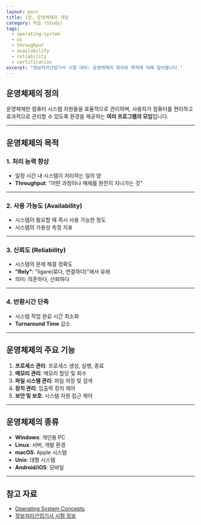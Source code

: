 ```yaml
---
layout: post
title: 1장. 운영체제의 개념
category: 학습 (Study)
tags:
  - operating-system
  - os
  - throughput
  - availability
  - reliability
  - certification
excerpt: "정보처리산업기사 시험 대비: 운영체제의 정의와 목적에 대해 알아봅니다."
---
```


## 운영체제의 정의

운영체제란 컴퓨터 시스템 자원들을 효율적으로 관리하며, 사용자가 컴퓨터를 편리하고 효과적으로 관리할 수 있도록 환경을 제공하는 **여러 프로그램의 모임**입니다.

---

## 운영체제의 목적

### 1. 처리 능력 향상

- 일정 시간 내 시스템이 처리하는 일의 양
- **Throughput**: "어떤 과정이나 매체를 완전히 지나가는 것"

---

### 2. 사용 가능도 (Availability)

- 시스템이 필요할 때 즉시 사용 가능한 정도
- 시스템의 가용성 측정 지표

---

### 3. 신뢰도 (Reliability)

- 시스템의 문제 해결 정확도
- **"Rely"**: "ligare(묶다, 연결하다)"에서 유래
- 의미: 의존하다, 신뢰하다

---

### 4. 반환시간 단축

- 시스템 작업 완료 시간 최소화
- **Turnaround Time** 감소

---

## 운영체제의 주요 기능

1. **프로세스 관리**: 프로세스 생성, 실행, 종료
2. **메모리 관리**: 메모리 할당 및 회수
3. **파일 시스템 관리**: 파일 저장 및 검색
4. **장치 관리**: 입출력 장치 제어
5. **보안 및 보호**: 시스템 자원 접근 제어

---

## 운영체제의 종류

- **Windows**: 개인용 PC
- **Linux**: 서버, 개발 환경
- **macOS**: Apple 시스템
- **Unix**: 대형 시스템
- **Android/iOS**: 모바일

---

## 참고 자료

- [Operating System Concepts](https://www.os-book.com/)
- [정보처리산업기사 시험 정보](https://www.q-net.or.kr/)
